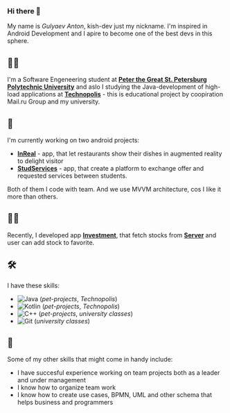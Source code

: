 ### Hi there 👋

My name is _Gulyaev Anton_, kish-dev just my nickname. 
I'm inspired in Android Development
and I apire to become one of the best devs in this sphere.


## 👨‍💻
I'm a Software Engeneering student at [**Peter the Great St. Petersburg Polytechnic University**](https://english.spbstu.ru/) and aslo I studying the Java-development of high-load applications at [**Technopolis**](https://polis.mail.ru/) - this is educational project by coopiration Mail.ru Group and my university.


## 🔭
I'm currently working on two android projects: 
* [**InReal**](https://github.com/inRealAR) - app, that let restaurants show their dishes in augmented reality to delight visitor
* [**StudServices**](https://github.com/StudServices/StudServices-Android) - app, that create a platform to exchange offer and requested services between students.

Both of them I code with team. And we use MVVM architecture, cos I like it more than others.


## 👷‍♂️
Recently, I developed app [**Investment**](https://github.com/kish-dev/investment-app-kotlin), that fetch stocks from [**Server**](https://finnhub.io/) and user can add stock to favorite.

## 🛠️
I have these skills:
* ![Java](https://img.shields.io/badge/-Java-white?logo=java&logoColor=007396) (*pet-projects*, *Technopolis*)
* ![Kotlin](https://img.shields.io/badge/-Kotlin-white?logo=kotlin&logoColor=007396) (*pet-projects*, *Technopolis*)
* ![C++](https://img.shields.io/badge/-С++-white?logo=c%2B%2B&logoColor=007396) (*pet-projects*, *university classes*)
* ![Git](https://img.shields.io/badge/-Git-white?logo=git&logoColor=F05032) (*university classes*)

## 🌱
Some of my other skills that might come in handy include:  
* I have succesful experience working on team projects both as a leader and under management
* I know how to organize team work
* I know how to create use cases, BPMN, UML and other schema that helps business and programmers

<!--
**kish-dev/kish-dev** is a ✨ _special_ ✨ repository because its `README.md` (this file) appears on your GitHub profile.

Here are some ideas to get you started:

- 🔭 I’m currently working on ...
- 🌱 I’m currently learning ...
- 👯 I’m looking to collaborate on ...
- 🤔 I’m looking for help with ...
- 💬 Ask me about ...
- 📫 How to reach me: ...
- 😄 Pronouns: ...
- ⚡ Fun fact: ...
-->
